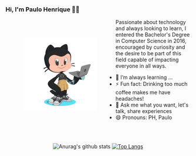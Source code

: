 ### Hi, I'm Paulo Henrique 👋🏼

<img align="left" hspace="50" vspace="50" width="200" height="200" src="https://github.com/paulohepimentel/paulohepimentel/blob/master/myoctocat.png">


Passionate about technology and always looking to learn, I entered the Bachelor's Degree in Computer Science in 2016, encouraged by curiosity and the desire to be part of this field capable of impacting everyone in all ways.

- 🌱 I’m always learning ...
- ⚡ Fun fact: Drinking too much coffee makes me have headaches!
- 💬 Ask me what you want, let's talk, share experiences
- 😄 Pronouns: PH, Paulo



<div align="center">
<br>
<br>

![Anurag's github stats](https://github-readme-stats.vercel.app/api?username=paulohepimentel&show_icons=true&count_private=true&layout=compact&hide=stars&include_all_commits=true&theme=default)
[![Top Langs](https://github-readme-stats.vercel.app/api/top-langs/?username=paulohepimentel&layout=compact)](https://github.com/anuraghazra/github-readme-stats)

</div>

<!--
- 🔭 I’m currently working on ...
- 🌱 I’m currently learning ...
- 👯 I’m looking to collaborate on ...
- 🤔 I’m looking for help with ...
- 💬 Ask me about ...
- 📫 How to reach me: ...
- 😄 Pronouns: ...
- ⚡ Fun fact: ...
-->
